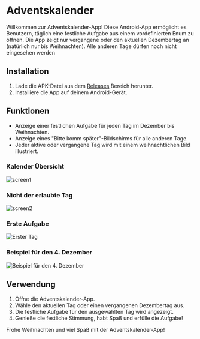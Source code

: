 # Adventskalender

Willkommen zur Adventskalender-App! Diese Android-App ermöglicht es Benutzern, täglich eine festliche Aufgabe aus einem vordefinierten Enum zu öffnen. Die App zeigt nur vergangene oder den aktuellen Dezembertag an (natürlich nur bis Weihnachten). Alle anderen Tage dürfen noch nicht eingesehen werden

## Installation

1. Lade die APK-Datei aus dem [Releases](https://github.com/aYudizzle/AdventKalender/releases/tag/v1.0.0]) Bereich herunter.
2. Installiere die App auf deinem Android-Gerät.

## Funktionen

- Anzeige einer festlichen Aufgabe für jeden Tag im Dezember bis Weihnachten.
- Anzeige eines "Bitte komm später"-Bildschirms für alle anderen Tage.
- Jeder aktive oder vergangene Tag wird mit einem weihnachtlichen Bild illustriert.

### Kalender Übersicht
![screen1](https://github.com/aYudizzle/AdventKalender/assets/116006616/da066db4-de35-4fc7-8b7c-cf59a0d8280d)
### Nicht der erlaubte Tag
![screen2](https://github.com/aYudizzle/AdventKalender/assets/116006616/6b6a05a4-3755-4b19-bda1-487ea1ae0739)

### Erste Aufgabe
![Erster Tag](https://github.com/aYudizzle/AdventKalender/assets/116006616/077ab7c2-3a7b-4954-ab17-03e79e1126c2)
### Beispiel für den 4. Dezember
![Beispiel für den 4. Dezember](https://github.com/aYudizzle/AdventKalender/assets/116006616/f0d28b20-61a1-46b5-a0ed-99937df34c4d)




## Verwendung

1. Öffne die Adventskalender-App.
2. Wähle den aktuellen Tag oder einen vergangenen Dezembertag aus.
3. Die festliche Aufgabe für den ausgewählten Tag wird angezeigt.
4. Genieße die festliche Stimmung, habt Spaß und erfülle die Aufgabe!

Frohe Weihnachten und viel Spaß mit der Adventskalender-App!
